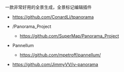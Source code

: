 一款非常好用的全景生成，全景标记编辑插件
- https://github.com/ConardLi/tpanorama


- /Panorama_Project
  - https://github.com/SuperMap/Panorama_Project


- Pannellum
  - https://github.com/mpetroff/pannellum/
  
  
- https://github.com/JimmyVV/iv-panorama
